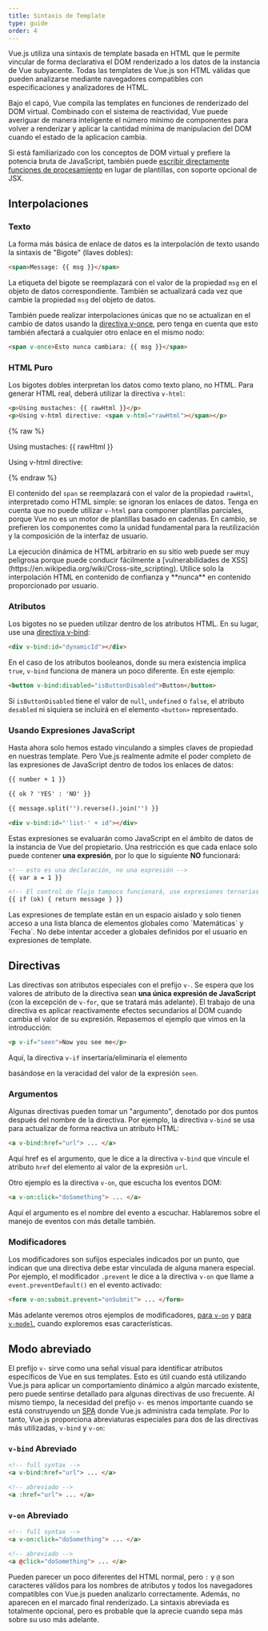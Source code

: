 ```yaml
---
title: Sintaxis de Template
type: guide
order: 4
---
```


Vue.js utiliza una sintaxis de template basada en HTML que le permite vincular de forma declarativa el DOM renderizado a los datos de la instancia de Vue subyacente. Todas las templates de Vue.js son HTML válidas que pueden analizarse mediante navegadores compatibles con especificaciones y analizadores de HTML.

Bajo el capó, Vue compila las templates en funciones de renderizado del DOM virtual. Combinado con el sistema de reactividad, Vue puede averiguar de manera inteligente el número mínimo de componentes para volver a renderizar y aplicar la cantidad mínima de manipulacion del DOM cuando el estado de la aplicacion cambia.

Si está familiarizado con los conceptos de DOM virtual y prefiere la potencia bruta de JavaScript, también puede [escribir directamente funciones de procesamiento](render-function.html) en lugar de plantillas, con soporte opcional de JSX.

## Interpolaciones

### Texto

La forma más básica de enlace de datos es la interpolación de texto usando la sintaxis de "Bigote" (llaves dobles):

``` html
<span>Message: {{ msg }}</span>
```

La etiqueta del bigote se reemplazará con el valor de la propiedad `msg` en el objeto de datos correspondiente. También se actualizará cada vez que cambie la propiedad `msg` del objeto de datos.

También puede realizar interpolaciones únicas que no se actualizan en el cambio de datos usando la [directiva v-once](../api/#v-once), pero tenga en cuenta que esto también afectará a cualquier otro enlace en el mismo nodo:

``` html
<span v-once>Esto nunca cambiara: {{ msg }}</span>
```

### HTML Puro

Los bigotes dobles interpretan los datos como texto plano, no HTML. Para generar HTML real, deberá utilizar la directiva `v-html`:

``` html
<p>Using mustaches: {{ rawHtml }}</p>
<p>Using v-html directive: <span v-html="rawHtml"></span></p>
```

{% raw %}
<div id="example1" class="demo">
  <p>Using mustaches: {{ rawHtml }}</p>
  <p>Using v-html directive: <span v-html="rawHtml"></span></p>
</div>
<script>
new Vue({
  el: '#example1',
  data: function () {
  	return {
  	  rawHtml: '<span style="color: red">This should be red.</span>'
  	}
  }
})
</script>
{% endraw %}

El contenido del `span` se reemplazará con el valor de la propiedad `rawHtml`, interpretado como HTML simple: se ignoran los enlaces de datos. Tenga en cuenta que no puede utilizar `v-html` para componer plantillas parciales, porque Vue no es un motor de plantillas basado en cadenas. En cambio, se prefieren los componentes como la unidad fundamental para la reutilización y la composición de la interfaz de usuario.

<p class="tip">La ejecución dinámica de HTML arbitrario en su sitio web puede ser muy peligrosa porque puede conducir fácilmente a [vulnerabilidades de XSS](https://en.wikipedia.org/wiki/Cross-site_scripting). Utilice solo la interpolación HTML en contenido de confianza y **nunca** en contenido proporcionado por usuario.</p>

### Atributos

Los bigotes no se pueden utilizar dentro de los atributos HTML. En su lugar, use una [directiva v-bind](../api/#v-bind):

``` html
<div v-bind:id="dynamicId"></div>
```

En el caso de los atributos booleanos, donde su mera existencia implica `true`, `v-bind` funciona de manera un poco diferente. En este ejemplo:

``` html
<button v-bind:disabled="isButtonDisabled">Button</button>
```

Si `isButtonDisabled` tiene el valor de `null`, `undefined` o `false`, el atributo `desabled` ni siquiera se incluirá en el elemento `<button>` representado.

### Usando Expresiones JavaScript 

Hasta ahora solo hemos estado vinculando a simples claves de propiedad en nuestras template. Pero Vue.js realmente admite el poder completo de las expresiones de JavaScript dentro de todos los enlaces de datos:

``` html
{{ number + 1 }}

{{ ok ? 'YES' : 'NO' }}

{{ message.split('').reverse().join('') }}

<div v-bind:id="'list-' + id"></div>
```

Estas expresiones se evaluarán como JavaScript en el ámbito de datos de la instancia de Vue del propietario. Una restricción es que cada enlace solo puede contener **una expresión**, por lo que lo siguiente **NO** funcionará:

``` html
<!-- esto es una declaración, no una expresión -->
{{ var a = 1 }}

<!-- El control de flujo tampoco funcionará, use expresiones ternarias -->
{{ if (ok) { return message } }}
```

<p class="tip">Las expresiones de template están en un espacio aislado y solo tienen acceso a una lista blanca de elementos globales como `Matemáticas` y `Fecha`. No debe intentar acceder a globales definidos por el usuario en expresiones de template.</p>

## Directivas

Las directivas son atributos especiales con el prefijo `v-`. Se espera que los valores de atributo de la directiva sean **una única expresión de JavaScript** (con la excepción de `v-for`, que se tratará más adelante). El trabajo de una directiva es aplicar reactivamente efectos secundarios al DOM cuando cambia el valor de su expresión. Repasemos el ejemplo que vimos en la introducción:

``` html
<p v-if="seen">Now you see me</p>
```
Aquí, la directiva `v-if` insertaría/eliminaría el elemento <p> basándose en la veracidad del valor de la expresión `seen`.

### Argumentos

Algunas directivas pueden tomar un "argumento", denotado por dos puntos después del nombre de la directiva. Por ejemplo, la directiva `v-bind` se usa para actualizar de forma reactiva un atributo HTML:

``` html
<a v-bind:href="url"> ... </a>
```

Aquí href es el argumento, que le dice a la directiva `v-bind` que vincule el atributo `href` del elemento al valor de la expresión `url`.

Otro ejemplo es la directiva `v-on`, que escucha los eventos DOM:

``` html
<a v-on:click="doSomething"> ... </a>
```

Aquí el argumento es el nombre del evento a escuchar. Hablaremos sobre el manejo de eventos con más detalle también.

### Modificadores

Los modificadores son sufijos especiales indicados por un punto, que indican que una directiva debe estar vinculada de alguna manera especial. Por ejemplo, el modificador `.prevent` le dice a la directiva `v-on` que llame a `event.preventDefault()` en el evento activado:

``` html
<form v-on:submit.prevent="onSubmit"> ... </form>
```

Más adelante veremos otros ejemplos de modificadores, [para `v-on`](events.html#Modificadores-de-eventos) y [para `v-model`](forms.html#Modificadores), cuando exploremos esas características.

## Modo abreviado

El prefijo `v-` sirve como una señal visual para identificar atributos específicos de Vue en sus templates. Esto es útil cuando está utilizando Vue.js para aplicar un comportamiento dinámico a algún marcado existente, pero puede sentirse detallado para algunas directivas de uso frecuente. Al mismo tiempo, la necesidad del prefijo `v-` es menos importante cuando se está construyendo un [SPA](https://en.wikipedia.org/wiki/Single-page_application) donde Vue.js administra cada template. Por lo tanto, Vue.js proporciona abreviaturas especiales para dos de las directivas más utilizadas, `v-bind` y `v-on`:

### `v-bind` Abreviado

``` html
<!-- full syntax -->
<a v-bind:href="url"> ... </a>

<!-- abreviado -->
<a :href="url"> ... </a>
```

### `v-on` Abreviado

``` html
<!-- full syntax -->
<a v-on:click="doSomething"> ... </a>

<!-- abreviado -->
<a @click="doSomething"> ... </a>
```

Pueden parecer un poco diferentes del HTML normal, pero `:` y `@` son caracteres válidos para los nombres de atributos y todos los navegadores compatibles con Vue.js pueden analizarlo correctamente. Además, no aparecen en el marcado final renderizado. La sintaxis abreviada es totalmente opcional, pero es probable que la aprecie cuando sepa más sobre su uso más adelante.
